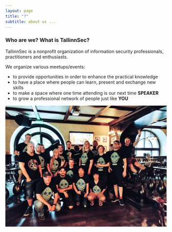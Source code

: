 ```yaml
---
layout: page
title: "?"
subtitle: about us ...
---
```


### Who are we? What is TallinnSec? 

<p>
TallinnSec is a nonprofit organization of information security professionals, practitioners and enthusiasts. 

We organize various meetups/events:
 <ul>
    <li>
        to provide opportunities in order to enhance the practical knowledge
    </li>
    <li>
        to have a place where people can learn, present and exchange new skills
    </li>
    <li>
        to make a space where one time attending is our next time <b>SPEAKER</b>
    </li>
    <li>
        to grow a professional network of people just like <b>YOU</b>
    </li>
  </ul>  
</p>

![Caption](/img/tallinnsec_dubliners.jpg)
